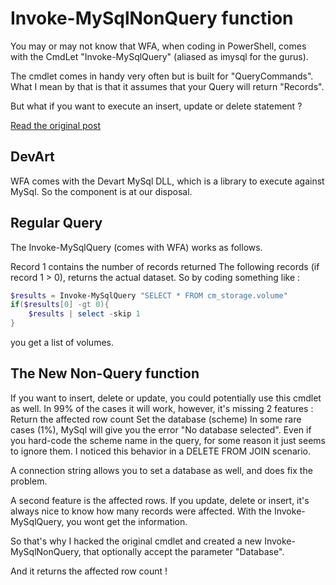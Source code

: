 # Invoke-MySqlNonQuery function
You may or may not know that WFA, when coding in PowerShell, comes with the CmdLet "Invoke-MySqlQuery" (aliased as imysql for the gurus).

The cmdlet comes in handy very often but is built for "QueryCommands".
What I mean by that is that it assumes that your Query will return "Records".

But what if you want to execute an insert, update or delete statement ?

[Read the original post](http://www.wfaguy.com/2018/02/wfa-execute-mysql-nonquery-powershell.html)

## DevArt
WFA comes with the Devart MySql DLL, which is a library to execute against MySql.
So the component is at our disposal.

## Regular Query
The Invoke-MySqlQuery (comes with WFA) works as follows.

Record 1 contains the number of records returned
The following records (if record 1 > 0), returns the actual dataset.
So by coding something like :
``` powershell
$results = Invoke-MySqlQuery "SELECT * FROM cm_storage.volume"
if($results[0] -gt 0){
    $results | select -skip 1
}
```
you get a list of volumes.

## The New Non-Query function
If you want to insert, delete or update, you could potentially use this cmdlet as well.  In 99% of the cases it will work, however, it's missing 2 features :
Return the affected row count
Set the database (scheme)
In some rare cases (1%), MySql will give you the error "No database selected".  Even if you hard-code the scheme name in the query, for some reason it just seems to ignore them.  I noticed this behavior in a DELETE FROM JOIN scenario.

A connection string allows you to set a database as well, and does fix the problem.

A second feature is the affected rows.  If you update, delete or insert, it's always nice to know how many records were affected.  With the Invoke-MySqlQuery, you wont get the information.

So that's why I hacked the original cmdlet and created a new Invoke-MySqlNonQuery, that optionally accept the parameter "Database".

And it returns the affected row count !
